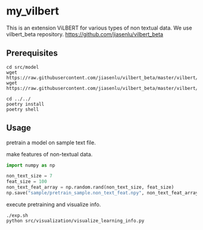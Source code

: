 # my_vilbert

This is an extension ViLBERT for various types of non textual data.
We use vilbert_beta repository.
<https://github.com/jiasenlu/vilbert_beta>

## Prerequisites

```console
cd src/model
wget https://raw.githubusercontent.com/jiasenlu/vilbert_beta/master/vilbert/vilbert.py
wget https://raw.githubusercontent.com/jiasenlu/vilbert_beta/master/vilbert/utils.py

cd ../../
poetry install
poetry shell
```

## Usage

pretrain a model on sample text file.

make features of non-textual data.

```python
import numpy as np

non_text_size = 7
feat_size = 100
non_text_feat_array = np.random.rand(non_text_size, feat_size)
np.save("sample/pretrain_sample.non_text_feat.npy", non_text_feat_array)
```

execute pretraining and visualize info.

```console
./exp.sh
python src/visualization/visualize_learning_info.py
```
